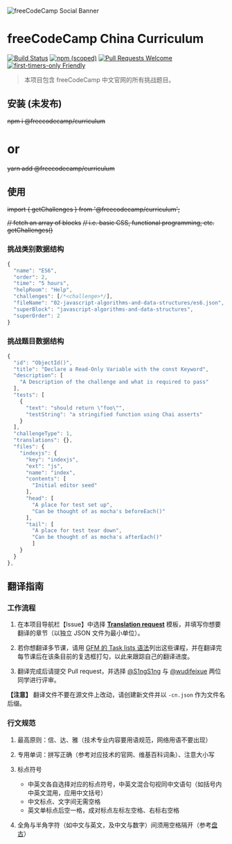![freeCodeCamp Social Banner](https://s3.amazonaws.com/freecodecamp/wide-social-banner.png)

# freeCodeCamp China Curriculum

[![Build Status](https://travis-ci.org/freeCodeCamp/curriculum.svg?branch=master)](https://travis-ci.org/freeCodeCamp/curriculum) [![npm (scoped)](https://img.shields.io/npm/v/@freecodecamp/curriculum.svg)](https://www.npmjs.com/package/@freecodecamp/curriculum)
[![Pull Requests Welcome](https://img.shields.io/badge/PRs-welcome-brightgreen.svg?style=flat)](http://makeapullrequest.com)
[![first-timers-only Friendly](https://img.shields.io/badge/first--timers--only-friendly-blue.svg)](http://www.firsttimersonly.com/)

> 本项目包含 freeCodeCamp 中文官网的所有挑战题目。

## 安装 (未发布)

~~npm i @freecodecamp/curriculum~~
# or
~~yarn add @freecodecamp/curriculum~~

## 使用

~~import { getChallenges } from '@freecodecamp/curriculum';~~

~~// fetch an array of blocks~~
~~// i.e. basic CSS, functional programming, etc.~~
~~getChallenges()~~

### 挑战类别数据结构

```js
{
  "name": "ES6",
  "order": 2,
  "time": "5 hours",
  "helpRoom": "Help",
  "challenges": [/*<challenge>*/],
  "fileName": "02-javascript-algorithms-and-data-structures/es6.json",
  "superBlock": "javascript-algorithms-and-data-structures",
  "superOrder": 2
}
```

### 挑战题目数据结构

```js
{
  "id": "ObjectId()",
  "title": "Declare a Read-Only Variable with the const Keyword",
  "description": [
    "A Description of the challenge and what is required to pass"
  ],
  "tests": [
    {
      "text": "should return \"foo\"",
      "testString": "a stringified function using Chai asserts"
    }
  ],
  "challengeType": 1,
  "translations": {},
  "files": {
    "indexjs": {
      "key": "indexjs",
      "ext": "js",
      "name": "index",
      "contents": [
        "Initial editor seed"
      ],
      "head": [
        "A place for test set up",
        "Can be thought of as mocha's beforeEach()"
      ],
      "tail": [
        "A place for test tear down",
        "Can be thought of as mocha's afterEach()"
        ]
    }
  }
},
```

## 翻译指南

### 工作流程

1. 在本项目导航栏【Issue】中选择 [**Translation request**](https://github.com/FreeCodeCampChina/curriculum/issues/new?template=translation-request.md) 模板，并填写你想要翻译的章节（以独立 JSON 文件为最小单位）。

2. 若你想翻译多节课，请用 [GFM 的 Task lists 语法](https://guides.github.com/features/mastering-markdown/)列出这些课程，并在翻译完每节课后在该条目前的复选框打勾，以此来跟踪自己的翻译进度。
 
3. 翻译完成后请提交 Pull request，并选择 [@S1ngS1ng](https://github.com/S1ngS1ng) 与 [@wudifeixue](https://github.com/wudifeixue) 两位同学进行评审。

**【注意】** 翻译文件不要在源文件上改动，请创建新文件并以 `-cn.json` 作为文件名后缀。

### 行文规范

1. 最高原则：信、达、雅（技术专业内容要用语规范，网络用语不要出现）
 
2. 专用单词：拼写正确（参考对应技术的官网、维基百科词条）、注意大小写
 
3. 标点符号
    - 中英文各自选择对应的标点符号，中英文混合句视同中文语句（如括号内中英文混用，应用中文括号）
    - 中文标点、文字间无需空格
    - 英文单标点后空一格，成对标点左标左空格、右标右空格

4. 全角与半角字符（如中文与英文，及中文与数字）间须用空格隔开（参考[盘古](https://github.com/vinta/pangu.js)）

